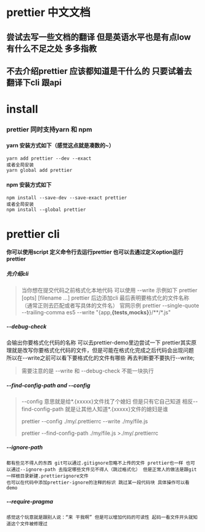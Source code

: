 # prettier 中文文档 
## 尝试去写一些文档的翻译 但是英语水平也是有点low 有什么不足之处 多多指教
## 不去介绍prettier 应该都知道是干什么的  只要试着去翻译下cli 跟api
install
=====================================
### prettier 同时支持yarn 和 npm
   #### yarn 安装方式如下（感觉这点就是凑数的~）
    yarn add prettier --dev --exact
    或者全局安装
    yarn global add prettier
   #### npm 安装方式如下
    npm install --save-dev --save-exact prettier
    或者全局安装
    npm install --global prettier   
prettier cli
=====================================
#### 你可以使用script 定义命令行去运行prettier 也可以去通过定义option运行prettier 
   ##### 先介绍cli 
   >当你想在提交代码之前格式化本地代码 可以使用 --write 示例如下 
   prettier [opts] [filename ...]
   > prettier 后边添加cli 最后表明要格式化的文件名称（通常正则去匹配或者写具体的文件名）
   > 官网示例
   prettier --single-quote --trailing-comma es5 --write "{app,__{tests,mocks}__}/**/*.js"
   ##### --debug-check
   会输出你要格式化代码的名称 可以去prettier-demo里边尝试一下  prettier其实原理就是改写你要格式化代码的文件，但是可能在格式化完成之后代码会出现问题 所以在--write之前可以看下要格式化的文件有哪些
   再去判断要不要执行--write;
   >需要注意的是 --write 和 --debug-check 不能一块执行
   ##### --find-config-path and --config

   >--config 意思就是给*.{xxxxx}文件找了个媳妇 但是只有它自己知道 相反--find-config-path 就是让其他人知道*.{xxxxx}文件的媳妇是谁 
   >
   > prettier --config ./my/.prettierrc --write ./my/file.js
   >
   > prettier --find-config-path ./my/file.js
    >./my/.prettierrc
   ##### --ignore-path
    都有些见不得人的东西 git可以通过.gitignore忽略不上传的文件 prettier也一样 也可以通过--ignore-path 去指定哪些文件见不得人（跳过格式化） 但是正常人的做法是跟git一样根目录新建.prettierignore文件
    也可以在代码中添加prettier-ignore的注释的标识 跳过某一段代码块 具体操作可以看demo

   ##### --require-pragma
    感觉这个玩意就是跟别人说：“来 干我啊” 但是可以增加代码的可读性 起码一看文件开头就知道这个文件被修理过
























